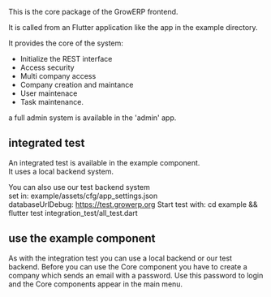 This is the core package of the GrowERP frontend.

It is called from an Flutter application like the app in the example directory.

It provides the core of the system:
- Initialize the REST interface
- Access security
- Multi company access
- Company creation and maintance
- User maintenace
- Task maintenance.

a full admin system is available in the 'admin' app. 

## integrated test
An integrated test is available in the example component.  
It uses a local backend system.

You can also use our test backend system   
    set in: example/assets/cfg/app_settings.json  
        databaseUrlDebug: https://test.growerp.org
Start test with: cd example && flutter test integration_test/all_test.dart

## use the example component
As with the integration test you can use a local backend or our test backend.
Before you can use the Core component you have to create a company which sends an email with a password. Use this password to login and the Core components appear in the main menu.


